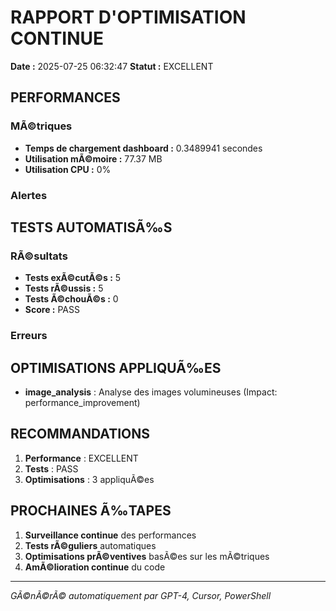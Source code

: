 ﻿# RAPPORT D'OPTIMISATION CONTINUE

**Date :** 2025-07-25 06:32:47
**Statut :** EXCELLENT

## PERFORMANCES

### MÃ©triques
- **Temps de chargement dashboard :** 0.3489941 secondes
- **Utilisation mÃ©moire :** 77.37 MB
- **Utilisation CPU :** 0%

### Alertes


## TESTS AUTOMATISÃ‰S

### RÃ©sultats
- **Tests exÃ©cutÃ©s :** 5
- **Tests rÃ©ussis :** 5
- **Tests Ã©chouÃ©s :** 0
- **Score :** PASS

### Erreurs


## OPTIMISATIONS APPLIQUÃ‰ES

- **image_analysis** : Analyse des images volumineuses (Impact: performance_improvement)

## RECOMMANDATIONS

1. **Performance** : EXCELLENT
2. **Tests** : PASS
3. **Optimisations** : 3 appliquÃ©es

## PROCHAINES Ã‰TAPES

1. **Surveillance continue** des performances
2. **Tests rÃ©guliers** automatiques
3. **Optimisations prÃ©ventives** basÃ©es sur les mÃ©triques
4. **AmÃ©lioration continue** du code

---
*GÃ©nÃ©rÃ© automatiquement par GPT-4, Cursor, PowerShell*
